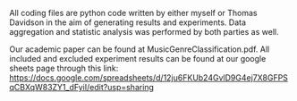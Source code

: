 All coding files are python code written by either myself or Thomas Davidson in the aim of generating results and experiments. Data aggregation and statistic analysis was performed by both parties as well.

Our academic paper can be found at MusicGenreClassification.pdf.
All included and excluded experiment results can be found at our google sheets page through this link: https://docs.google.com/spreadsheets/d/12ju6FKUb24GvlD9G4ej7X8GFPSqCBXqW83ZY1_dFyiI/edit?usp=sharing
